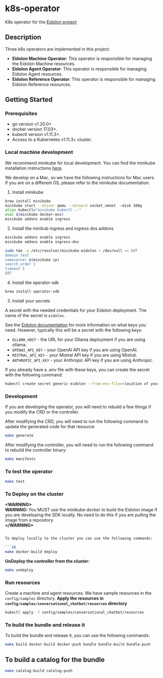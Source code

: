 # k8s-operator
K8s operator for the [Eidolon project](http://www.eidolonai.com)

## Description
Three k8s operators are implemented in this project:
- **Eidolon Machine Operator**: This operator is responsible for managing the Eidolon Machine resources.
- **Eidolon Agent Operator**: This operator is responsible for managing Eidolon Agent resources.
- **Eidolon Reference Operator**: This operator is responsible for managing Eidolon Reference resources.

## Getting Started

### Prerequisites
- go version v1.20.0+
- docker version 17.03+.
- kubectl version v1.11.3+.
- Access to a Kubernetes v1.11.3+ cluster.


### Local machine development
We recommend minikube for local development.  You can find the minikube installation instructions [here](https://minikube.sigs.k8s.io/docs/start/).

We develop on a Mac, so we have the following instructions for Mac users.  If you are on a different OS, please refer to the minikube documentation.

1. Install minikube
```sh
brew install minikube
minikube start --driver qemu --network socket_vmnet  —disk 100g
alias kubectl="minikube kubectl --"   
eval $(minikube docker-env)
minikube addons enable ingress 
```
2. Install the minikub ingress and ingress dns addons
```sh
minikube addons enable ingress
minikube addons enable ingress-dns

sudo tee -a /etc/resolver/minikube-eidolon > /dev/null << EOT
domain test
nameserver $(minikube ip)
search_order 1
timeout 5
EOT
```

4. Install the operator-sdk
```sh
brew install operator-sdk
```

3. Install your secrets

A secret with the needed credentials for your Eidolon deployment. The name of the secret is `eidolon`.

See the [Eidolon documentation](https://www.eidolonai.com) for more information on what keys you need. 
However, typically this will be a secret with the following keys:
- `OLLAMA_HOST` - the URL for your Ollama deployment if you are using ollama.
- `OPENAI_API_KEY` - your OpenAI API key if you are using OpenAI.
- `MISTRAL_API_KEY` - your Mistral API key if you are using Mistral.
- `ANTHROPIC_API_KEY` - your Anthropic API key if you are using Anthropic.

If you already have a .env file with these keys, you can create the secret with the following command:
```sh
kubectl create secret generic eidolon --from-env-file=<location of your env file>/.env
```

### Development
If you are developing the operator, you will need to rebuild a few things if you modify the CRD or the controller.

After modifying the CRD, you will need to run the following command to update the generated code for that resource:

```sh
make generate
```

After modifying the controller, you will need to run the following command to rebuild the controller binary:

```sh
make manifests
```

### To test the operator

```sh
make test
```

### To Deploy on the cluster

**\<WARNING>**
<br/>
**WARNING:** You MUST use the minikube docker to build the Eidolon image if you are developing the SDK locally. No need to do this if you are pulling the image from a repository.
<br/>
**\</WARNING>**

```sh 

To deploy locally to the cluster you can use the following commands:

```sh
make docker-build deploy
```

**UnDeploy the controller from the cluster:**

```sh
make undeploy
```

### Run resources

Create a machine and agent resources. We have sample resources in the `config/samples` directory.
**Apply the resources in `config/samples/conversational_chatbot/resources` directory**

```sh
kubectl apply -f config/samples/conversational_chatbot/resources
```

### To build the bundle and release it

To build the bundle and release it, you can use the following commands:

```sh
make build docker-build docker-push bundle bundle-build bundle-push
```

## To build a catalog for the bundle

```sh
make catalog-build catalog-push
```
